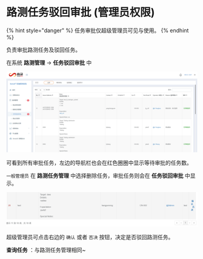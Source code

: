 # 路测任务驳回审批 \(管理员权限\)

{% hint style="danger" %}
任务审批仅超级管理员可见与使用。
{% endhint %}

负责审批路测任务及驳回任务。

在系统 **路测管理** -&gt; **任务驳回审批** 中

![&#x5BA1;&#x6279;&#x4EFB;&#x52A1;](.gitbook/assets/image%20%2840%29.png)

可看到所有审批任务，左边的导航栏也会在红色圈圈中显示等待审批的任务数。

`一般管理员` 在 **路测任务管理** 中选择删除任务，审批任务则会在 **任务驳回审批** 中显示。

![&#x5F85;&#x5BA1;&#x6279;&#x4EFB;&#x52A1;](.gitbook/assets/image%20%2868%29.png)

超级管理员可点击右边的 `确认` 或者 `否决` 按钮，决定是否驳回路测任务。

**查询任务** ：与路测任务管理相同~

